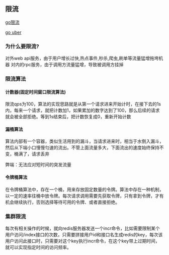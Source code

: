 ## 限流

[go限流](https://github.com/juju/ratelimit)

[go uber](https://github.com/uber-go/ratelimit)

### 为什么要限流?

对外web api服务，由于用户增长过快,热点事件,秒杀,爬虫,刷单等流量猛增拖垮机器
对内的rpc服务，由于调用方流量猛增，导致被调用方挂掉

### 限流算法


#### 计数器(固定时间窗口限流算法)

限流qps为100，算法的实现思路就是从第一个请求进来开始计时，在接下去的1s内，每来一个请求，就把计数加1，如果累加的数字达到了100，那么后续的请求就会被全部拒绝。等到1s结束后，把计数恢复成0，重新开始计数

#### 漏桶算法

算法内部有一个容器，类似生活用到的漏斗，当请求进来时，相当于水倒入漏斗，然后从下端小口慢慢匀速的流出。不管上面流量多大，下面流出的速度始终保持不变，桶满了，请求丢弃

弊端：无法应对短时间的突发流量

#### 令牌桶算法

在令牌桶算法中，存在一个桶，用来存放固定数量的令牌。算法中存在一种机制，以一定的速率往桶中放令牌。每次请求调用需要先获取令牌，只有拿到令牌，才有机会继续执行，否则选择等待可用的令牌、或者直接拒绝。


### 集群限流

每次有相关操作的时候，就向redis服务器发送一个incr命令，比如需要限制某个用户访问/index接口的次数，只需要拼接用户id和接口名生成redis的key，每次该用户访问此接口时，只需要对这个key执行incr命令，在这个key带上过期时间，就可以实现指定时间的访问频率。





